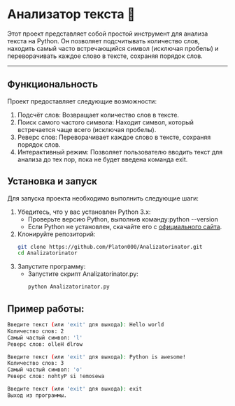 # Анализатор текста 🚀

Этот проект представляет собой простой инструмент для анализа текста на Python. Он позволяет подсчитывать количество слов, находить самый часто встречающийся символ (исключая пробелы) и переворачивать каждое слово в тексте, сохраняя порядок слов.

---

## Функциональность

Проект предоставляет следующие возможности:
1. Подсчёт слов: Возвращает количество слов в тексте.
2. Поиск самого частого символа: Находит символ, который встречается чаще всего (исключая пробелы).
3. Реверс слов: Переворачивает каждое слово в тексте, сохраняя порядок слов.
4. Интерактивный режим: Позволяет пользователю вводить текст для анализа до тех пор, пока не будет введена команда exit.

## Установка и запуск
Для запуска проекта необходимо выполнить следующие шаги:

1. Убедитесь, что у вас установлен Python 3.x:
   - Проверьте версию Python, выполнив команду:python --version
   - Если Python не установлен, скачайте его с [официального сайта](https://www.python.org/downloads/).
2. Клонируйте репозиторий:
   ```bash
   git clone https://github.com/Platon000/Analizatorinator.git
   cd Analizatorinator
3. Запустите программу:
   - Запустите скрипт Analizatorinator.py:
     ```bash
     python Analizatorinator.py

## Пример работы:
```bash
Введите текст (или 'exit' для выхода): Hello world
Количество слов: 2
Самый частый символ: 'l'
Реверс слов: olleH dlrow
```

```bash
Введите текст (или 'exit' для выхода): Python is awesome!
Количество слов: 3
Самый частый символ: 'o'
Реверс слов: nohtyP si !emosewa
```

```bash
Введите текст (или 'exit' для выхода): exit
Выход из программы.
```
